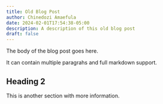 ```yaml
---
title: Old Blog Post
author: Chinedozi Amaefula
date: 2024-02-01T17:54:38-05:00
description: A description of this old blog post
draft: false
---
```

The body of the blog post goes here.

It can contain multiple paragrahs and full markdown support.

## Heading 2

This is another section with more information.
